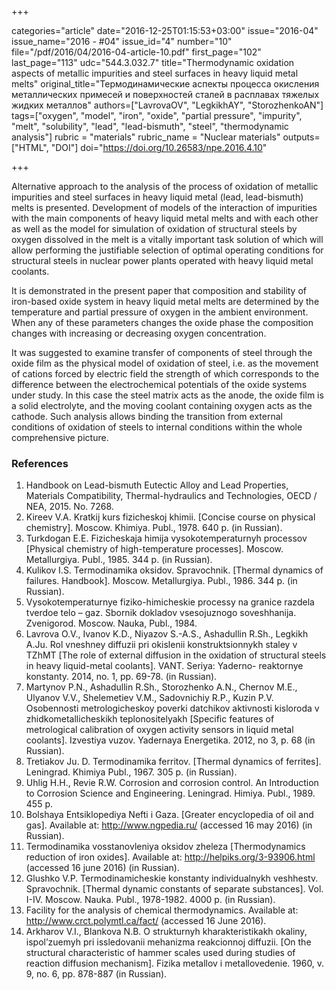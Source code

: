+++

categories="article"
date="2016-12-25T01:15:53+03:00"
issue="2016-04"
issue_name="2016 - #04"
issue_id="4"
number="10"
file="/pdf/2016/04/2016-04-article-10.pdf"
first_page="102"
last_page="113"
udc="544.3.032.7"
title="Thermodynamic oxidation aspects of metallic impurities and steel surfaces in heavy liquid metal melts"
original_title="Термодинамические аспекты процесса окисления металлических примесей и поверхностей сталей в расплавах тяжелых жидких металлов"
authors=["LavrovaOV", "LegkikhAY", "StorozhenkoAN"]
tags=["oxygen", "model", "iron", "oxide", "partial pressure", "impurity", "melt", "solubility", "lead", "lead-bismuth", "steel", "thermodynamic analysis"]
rubric = "materials"
rubric_name = "Nuclear materials"
outputs=["HTML", "DOI"]
doi="https://doi.org/10.26583/npe.2016.4.10"

+++

Alternative approach to the analysis of the process of oxidation of metallic impurities and steel surfaces in heavy liquid metal (lead, lead-bismuth) melts is presented. Development of models of the interaction of impurities with the main components of heavy liquid metal melts and with each other as well as the model for simulation of oxidation of structural steels by oxygen dissolved in the melt is a vitally important task solution of which will allow performing the justifiable selection of optimal operating conditions for structural steels in nuclear power plants operated with heavy liquid metal coolants.

It is demonstrated in the present paper that composition and stability of iron-based oxide system in heavy liquid metal melts are determined by the temperature and partial pressure of oxygen in the ambient environment. When any of these parameters changes the oxide phase the composition changes with increasing or decreasing oxygen concentration.

It was suggested to examine transfer of components of steel through the oxide film as the physical model of oxidation of steel, i.e. as the movement of cations forced by electric field the strength of which corresponds to the difference between the electrochemical potentials of the oxide systems under study. In this case the steel matrix acts as the anode, the oxide film is a solid electrolyte, and the moving coolant containing oxygen acts as the cathode. Such analysis allows binding the transition from external conditions of oxidation of steels to internal conditions within the whole comprehensive picture.

### References

1. Handbook on Lead-bismuth Eutectic Alloy and Lead Properties, Materials Compatibility, Thermal-hydraulics and Technologies, OECD / NEA, 2015. No. 7268.
2. Kireev V.A. Kratkij kurs fizicheskoj khimii. [Concise course on physical chemistry]. Мoscow. Khimiya. Publ., 1978. 640 p. (in Russian).
3. Turkdogan E.E. Fizicheskaja himija vysokotemperaturnyh processov [Physical chemistry of high-temperature processes]. Moscow. Metallurgiya. Publ., 1985. 344 p. (in Russian).
4. Kulikov I.S. Termodinamika oksidov. Spravochnik. [Thermal dynamics of failures. Handbook]. Moscow. Metallurgiya. Publ., 1986. 344 p. (in Russian).
5. Vysokotemperaturnye fiziko-himicheskie processy na granice razdela tverdoe telo – gaz. Sbornik dokladov vsesojuznogo soveshhanija. Zvenigorod. Moscow. Nauka, Publ., 1984.
6. Lavrova O.V., Ivanov K.D., Niyazov S.-A.S., Ashadullin R.Sh., Legkikh A.Ju. Rol vneshney diffuzii pri okislenii konstruktsionnykh staley v TZhMT [The role of external diffusion in the oxidation of structural steels in heavy liquid-metal coolants]. VANT. Seriya: Yaderno- reaktornye konstanty. 2014, no. 1, pp. 69-78. (in Russian).
7. Martynov P.N., Ashadullin R.Sh., Storozhenko A.N., Chernov M.E., Ulyanov V.V., Shelemetiev V.M., Sadovnichiy R.P., Kuzin P.V. Osobennosti metrologicheskoy poverki datchikov aktivnosti kisloroda v zhidkometallicheskikh teplonositelyakh [Specific features of metrological calibration of oxygen activity sensors in liquid metal coolants]. Izvestiya vuzov. Yadernaya Energetika. 2012, no 3, p. 68 (in Russian).
8. Tretiakov Ju. D. Termodinamika ferritov. [Thermal dynamics of ferrites]. Leningrad. Khimiya Publ., 1967. 305 p. (in Russian).
9. Uhlig H.H., Revie R.W. Corrosion and corrosion control. An Introduction to Corrosion Science and Engineering. Leningrad. Himiya. Publ., 1989. 455 p.
10. Bolshaya Entsiklopediya Nefti i Gaza. [Greater encyclopedia of oil and gas]. Available at: http://www.ngpedia.ru/ (accessed 16 may 2016) (in Russian).
11. Termodinamika vosstanovleniya oksidov zheleza [Thermodynamics reduction of iron oxides]. Available at: http://helpiks.org/3-93906.html (accessed 16 june 2016) (in Russian).
12. Glushko V.P. Termodinamicheskie konstanty individualnykh veshhestv. Spravochnik. [Thermal dynamic constants of separate substances]. Vol. I-IV. Moscow. Nauka. Publ., 1978-1982. 4000 p. (in Russian).
13. Facility for the analysis of chemical thermodynamics. Available at: http://www.crct.polymtl.ca/fact/ (accessed 16 June 2016).
14. Arkharov V.I., Blankova N.B. O strukturnyh kharakteristikakh okaliny, ispol’zuemyh pri issledovanii mehanizma reakcionnoj diffuzii. [On the structural characteristic of hammer scales used during studies of reaction diffusion mechanism]. Fizika metallov i metallovedenie. 1960, v. 9, no. 6, pp. 878-887 (in Russian).